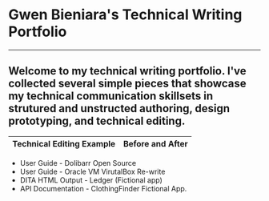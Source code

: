 # Gwen Bieniara's Technical Writing Portfolio
-------
Welcome to my technical writing portfolio. I've collected several simple pieces that showcase my technical communication skillsets in strutured and unstructed authoring, design prototyping, and technical editing.
-----------

| Technical Editing Example | Before and After |
| ----| -----|
- User Guide - Dolibarr Open Source 
- User Guide - Oracle VM VirutalBox Re-write 
- DITA HTML Output - Ledger (Fictional app)
- API Documentation - ClothingFinder Fictional App.
